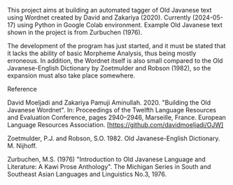 This project aims at building an automated tagger of Old Javanese text using Wordnet created by David and Zakariya (2020). Currently (2024-05-17) using Python in Google Colab environment. Example Old Javanese text shown in the project is from Zurbuchen (1976).

The development of the program has just started, and it must be stated that it lacks the ability of basic Morpheme Analysis, thus being mostly erroneous. In addition, the Wordnet itself is also small compared to the Old Javanese-English Dictionary by Zoetmulder and Robson (1982), so the expansion must also take place somewhere.

Reference

David Moeljadi and Zakariya Pamuji Aminullah. 2020. "Building the Old Javanese Wordnet". In: Proceedings of the Twelfth Language Resources and Evaluation Conference, pages 2940–2946, Marseille, France. European Language Resources Association. [https://github.com/davidmoeljadi/OJW]

Zoetmulder, P.J. and Robson, S.O. 1982. Old Javanese-English Dictionary. M. Nijhoff.

Zurbuchen, M.S. (1976) "Introduction to Old Javanese Language and Literature: A Kawi Prose Anthology". The Michigan Series in South and Southeast Asian Languages and Linguistics No.3, 1976.
